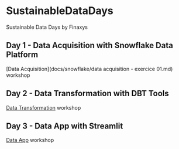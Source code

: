 # SustainableDataDays
Sustainable Data Days by Finaxys

## Day 1 - Data Acquisition with Snowflake Data Platform
[Data Acquisition](docs/snowflake/data acquisition - exercice 01.md) workshop

## Day 2 - Data Transformation with DBT Tools
[Data Transformation](docs/dbt/README.md) workshop

## Day 3 - Data App with Streamlit
[Data App](docs/streamlit/README.md) workshop